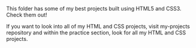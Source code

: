 This folder has some of my best projects built using HTML5 and CSS3. Check them out!

If you want to look into all of my HTML and CSS projects, visit my-projects repository and within the practice section, look for all my HTML and CSS projects. 
